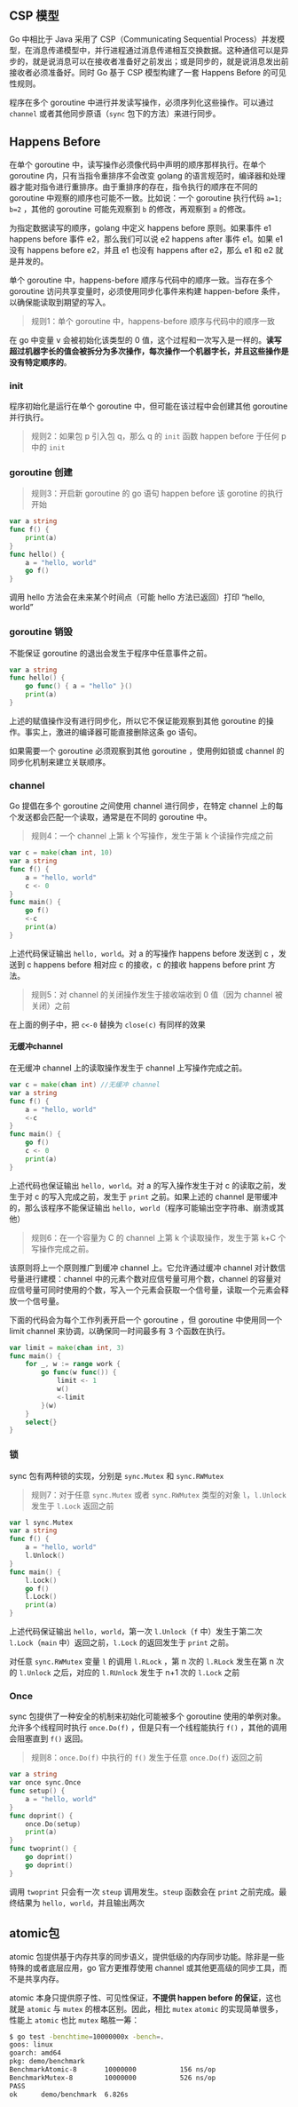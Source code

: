 
## CSP 模型

Go 中相比于 Java 采用了 CSP（Communicating Sequential Process）并发模型，在消息传递模型中，并行进程通过消息传递相互交换数据。这种通信可以是异步的，就是说消息可以在接收者准备好之前发出；或是同步的，就是说消息发出前接收者必须准备好。同时 Go 基于 CSP 模型构建了一套 Happens Before 的可见性规则。

程序在多个 goroutine 中进行并发读写操作，必须序列化这些操作。可以通过 `channel` 或者其他同步原语（`sync` 包下的方法）来进行同步。


## Happens Before

在单个 goroutine 中，读写操作必须像代码中声明的顺序那样执行。在单个 goroutine 内，只有当指令重排序不会改变 golang 的语言规范时，编译器和处理器才能对指令进行重排序。由于重排序的存在，指令执行的顺序在不同的 goroutine 中观察的顺序也可能不一致。比如说：一个 goroutine 执行代码 `a=1; b=2` ，其他的 goroutine 可能先观察到 `b` 的修改，再观察到 `a` 的修改。

为指定数据读写的顺序，golang 中定义 happens before 原则。如果事件 e1 happens before 事件 e2，那么我们可以说 e2 happens after 事件 e1。如果 e1 没有 happens before e2，并且 e1 也没有 happens after e2，那么 e1 和 e2 就是并发的。

单个 goroutine 中，happens-before 顺序与代码中的顺序一致。当存在多个 goroutine 访问共享变量时，必须使用同步化事件来构建 happen-before 条件，以确保能读取到期望的写入。

> 规则1：单个 goroutine 中，happens-before 顺序与代码中的顺序一致

在 go 中变量 v 会被初始化该类型的 0 值，这个过程和一次写入是一样的。**读写超过机器字长的值会被拆分为多次操作，每次操作一个机器字长，并且这些操作是没有特定顺序的**。

### init

程序初始化是运行在单个 goroutine 中，但可能在该过程中会创建其他 goroutine 并行执行。

> 规则2：如果包 p 引入包 q，那么 q 的 `init` 函数 happen before 于任何 p 中的 `init`

### goroutine 创建

> 规则3：开启新 goroutine 的 go 语句 happen before 该 gorotine 的执行开始

```go
var a string
func f() {
    print(a)
}
func hello() {
    a = "hello, world"
    go f()
}
```
调用 hello 方法会在未来某个时间点（可能 hello 方法已返回）打印 “hello, world”

### goroutine 销毁

不能保证 goroutine 的退出会发生于程序中任意事件之前。

```go
var a string
func hello() {
    go func() { a = "hello" }()
    print(a)
}
```

上述的赋值操作没有进行同步化，所以它不保证能观察到其他 goroutine 的操作。事实上，激进的编译器可能直接删除这条 go 语句。

如果需要一个 goroutine 必须观察到其他 goroutine ，使用例如锁或 channel 的同步化机制来建立关联顺序。

### channel

Go 提倡在多个 goroutine 之间使用 channel 进行同步，在特定 channel 上的每个发送都会匹配一个读取，通常是在不同的 goroutine 中。

> 规则4：一个 channel 上第 k 个写操作，发生于第 k 个读操作完成之前

```go
var c = make(chan int, 10)
var a string
func f() {
    a = "hello, world"
    c <- 0
}
func main() {
    go f()
    <-c
    print(a)
}
```

上述代码保证输出 `hello, world`。对 a 的写操作 happens before 发送到 c ，发送到 c happens before 相对应 c 的接收，c 的接收 happens before print 方法。

> 规则5：对 channel 的关闭操作发生于接收端收到 0 值（因为 channel 被关闭）之前

在上面的例子中，把 `c<-0` 替换为 `close(c)` 有同样的效果


#### 无缓冲channel

在无缓冲 channel 上的读取操作发生于 channel 上写操作完成之前。

```go
var c = make(chan int) //无缓冲 channel
var a string
func f() {
    a = "hello, world"
    <-c
}
func main() {
    go f()
    c <- 0
    print(a)
}
```

上述代码也保证输出 `hello, world`。对 a 的写入操作发生于对 c 的读取之前，发生于对 c 的写入完成之前，发生于 `print` 之前。如果上述的 channel 是带缓冲的，那么该程序不能保证输出 `hello, world`（程序可能输出空字符串、崩溃或其他）

> 规则6：在一个容量为 C 的 channel 上第 k 个读取操作，发生于第 k+C 个写操作完成之前。

该原则将上一个原则推广到缓冲 channel 上。它允许通过缓冲 channel 对计数信号量进行建模：channel 中的元素个数对应信号量可用个数，channel 的容量对应信号量可同时使用的个数，写入一个元素会获取一个信号量，读取一个元素会释放一个信号量。

下面的代码会为每个工作列表开启一个 goroutine ，但 goroutine 中使用同一个 limit channel 来协调，以确保同一时间最多有 3 个函数在执行。

```go
var limit = make(chan int, 3)
func main() {
    for _, w := range work {
        go func(w func()) {
            limit <- 1
            w()
            <-limit
        }(w)
    }
    select{}
}
```

### 锁

sync 包有两种锁的实现，分别是 `sync.Mutex` 和 `sync.RWMutex`

> 规则7：对于任意 `sync.Mutex` 或者 `sync.RWMutex` 类型的对象 `l`，`l.Unlock` 发生于 `l.Lock` 返回之前

```go
var l sync.Mutex
var a string
func f() {
    a = "hello, world"
    l.Unlock()
}
func main() {
    l.Lock()
    go f()
    l.Lock()
    print(a)
}
```

上述代码保证输出 `hello, world`，第一次 `l.Unlock`（`f` 中）发生于第二次` l.Lock`（`main` 中）返回之前，`l.Lock` 的返回发生于 `print` 之前。

对任意 `sync.RWMutex` 变量 `l` 的调用 `l.RLock` ，第 n 次的 `l.RLock` 发生在第 n 次的 `l.Unlock` 之后，对应的 `l.RUnlock` 发生于 n+1 次的 `l.Lock` 之前

### Once

sync 包提供了一种安全的机制来初始化可能被多个 goroutine 使用的单例对象。允许多个线程同时执行 `once.Do(f)` ，但是只有一个线程能执行 `f()` ，其他的调用会阻塞直到 `f()` 返回。

> 规则8：`once.Do(f)` 中执行的 `f()` 发生于任意 `once.Do(f)` 返回之前

```go
var a string
var once sync.Once
func setup() {
    a = "hello, world"
}
func doprint() {
    once.Do(setup)
    print(a)
}
func twoprint() {
    go doprint()
    go doprint()
}
```

调用 `twoprint` 只会有一次 `steup` 调用发生。`steup` 函数会在 `print` 之前完成。最终结果为 `hello, world`，并且输出两次

## atomic包

atomic 包提供基于内存共享的同步语义，提供低级的内存同步功能。除非是一些特殊的或者底层应用，go 官方更推荐使用 channel 或其他更高级的同步工具，而不是共享内存。

atomic 本身只提供原子性、可见性保证，**不提供 happen before 的保证**，这也就是 `atomic` 与 `mutex` 的根本区别。因此，相比 `mutex` `atomic` 的实现简单很多，性能上 `atomic` 也比 `mutex` 略胜一筹：

```bash
$ go test -benchtime=10000000x -bench=.
goos: linux
goarch: amd64
pkg: demo/benchmark
BenchmarkAtomic-8   	10000000	       156 ns/op
BenchmarkMutex-8    	10000000	       526 ns/op
PASS
ok  	demo/benchmark	6.826s
```